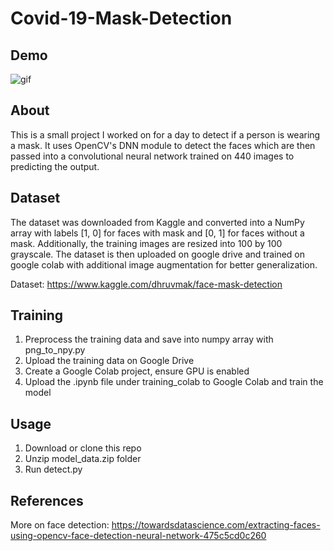 # Covid-19-Mask-Detection
## Demo ##

![gif](demo/demo.gif)

## About ##
This is a small project I worked on for a day to detect if a person is wearing a mask. It uses OpenCV's DNN module to detect the faces which are then passed into a convolutional neural network trained on 440 images to predicting the output.
## Dataset ##
The dataset was downloaded from Kaggle and converted into a NumPy array with labels [1, 0] for faces with mask and [0, 1] for faces without a mask. Additionally, the training images are resized into 100 by 100 grayscale. 
The dataset is then uploaded on google drive and trained on google colab with additional image augmentation for better generalization.

Dataset: https://www.kaggle.com/dhruvmak/face-mask-detection

## Training ##
1. Preprocess the training data and save into numpy array with png_to_npy.py
2. Upload the training data on Google Drive
3. Create a Google Colab project, ensure GPU is enabled
4. Upload the .ipynb file under training_colab to Google Colab and train the model 

## Usage ## 
1. Download or clone this repo
3. Unzip model_data.zip folder
2. Run detect.py

## References ## 
More on face detection: https://towardsdatascience.com/extracting-faces-using-opencv-face-detection-neural-network-475c5cd0c260
